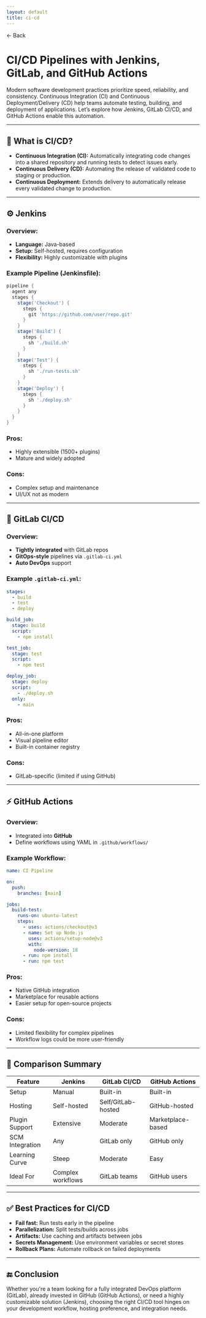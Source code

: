 ```yaml
---
layout: default
title: ci-cd 
---
```


<a href="https://anish7600.github.io/technical-writeups" style="text-decoration: none;">← Back</a>


# CI/CD Pipelines with Jenkins, GitLab, and GitHub Actions

Modern software development practices prioritize speed, reliability, and consistency. Continuous Integration (CI) and Continuous Deployment/Delivery (CD) help teams automate testing, building, and deployment of applications. Let’s explore how Jenkins, GitLab CI/CD, and GitHub Actions enable this automation.

---

## 🚀 What is CI/CD?

* **Continuous Integration (CI):** Automatically integrating code changes into a shared repository and running tests to detect issues early.
* **Continuous Delivery (CD):** Automating the release of validated code to staging or production.
* **Continuous Deployment:** Extends delivery to automatically release every validated change to production.

---

## ⚙️ Jenkins

### Overview:

* **Language:** Java-based
* **Setup:** Self-hosted, requires configuration
* **Flexibility:** Highly customizable with plugins

### Example Pipeline (Jenkinsfile):

```groovy
pipeline {
  agent any
  stages {
    stage('Checkout') {
      steps {
        git 'https://github.com/user/repo.git'
      }
    }
    stage('Build') {
      steps {
        sh './build.sh'
      }
    }
    stage('Test') {
      steps {
        sh './run-tests.sh'
      }
    }
    stage('Deploy') {
      steps {
        sh './deploy.sh'
      }
    }
  }
}
```

### Pros:

* Highly extensible (1500+ plugins)
* Mature and widely adopted

### Cons:

* Complex setup and maintenance
* UI/UX not as modern

---

## 🧪 GitLab CI/CD

### Overview:

* **Tightly integrated** with GitLab repos
* **GitOps-style** pipelines via `.gitlab-ci.yml`
* **Auto DevOps** support

### Example `.gitlab-ci.yml`:

```yaml
stages:
  - build
  - test
  - deploy

build_job:
  stage: build
  script:
    - npm install

test_job:
  stage: test
  script:
    - npm test

deploy_job:
  stage: deploy
  script:
    - ./deploy.sh
  only:
    - main
```

### Pros:

* All-in-one platform
* Visual pipeline editor
* Built-in container registry

### Cons:

* GitLab-specific (limited if using GitHub)

---

## ⚡ GitHub Actions

### Overview:

* Integrated into **GitHub**
* Define workflows using YAML in `.github/workflows/`

### Example Workflow:

```yaml
name: CI Pipeline

on:
  push:
    branches: [main]

jobs:
  build-test:
    runs-on: ubuntu-latest
    steps:
      - uses: actions/checkout@v3
      - name: Set up Node.js
        uses: actions/setup-node@v3
        with:
          node-version: 18
      - run: npm install
      - run: npm test
```

### Pros:

* Native GitHub integration
* Marketplace for reusable actions
* Easier setup for open-source projects

### Cons:

* Limited flexibility for complex pipelines
* Workflow logs could be more user-friendly

---

## 🔄 Comparison Summary

| Feature         | Jenkins           | GitLab CI/CD       | GitHub Actions    |
| --------------- | ----------------- | ------------------ | ----------------- |
| Setup           | Manual            | Built-in           | Built-in          |
| Hosting         | Self-hosted       | Self/GitLab-hosted | GitHub-hosted     |
| Plugin Support  | Extensive         | Moderate           | Marketplace-based |
| SCM Integration | Any               | GitLab only        | GitHub only       |
| Learning Curve  | Steep             | Moderate           | Easy              |
| Ideal For       | Complex workflows | GitLab teams       | GitHub users      |

---

## ✅ Best Practices for CI/CD

* **Fail fast:** Run tests early in the pipeline
* **Parallelization:** Split tests/builds across jobs
* **Artifacts:** Use caching and artifacts between jobs
* **Secrets Management:** Use environment variables or secret stores
* **Rollback Plans:** Automate rollback on failed deployments

---

## 🔚 Conclusion

Whether you're a team looking for a fully integrated DevOps platform (GitLab), already invested in GitHub (GitHub Actions), or need a highly customizable solution (Jenkins), choosing the right CI/CD tool hinges on your development workflow, hosting preference, and integration needs.
